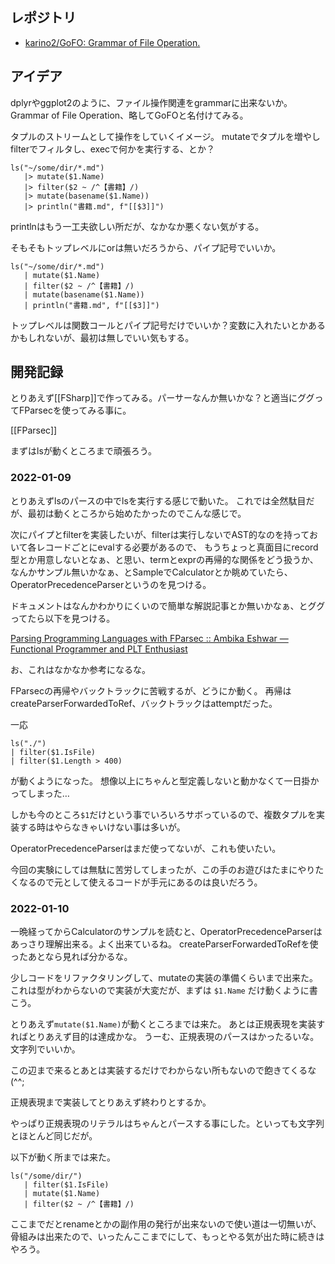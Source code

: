 
## レポジトリ

- [karino2/GoFO: Grammar of File Operation.](https://github.com/karino2/GoFO)

## アイデア

dplyrやggplot2のように、ファイル操作関連をgrammarに出来ないか。
Grammar of File Operation、略してGoFOと名付けてみる。

タプルのストリームとして操作をしていくイメージ。
mutateでタプルを増やしfilterでフィルタし、execで何かを実行する、とか？

```
ls("~/some/dir/*.md")
   |> mutate($1.Name)
   |> filter($2 ~ /^【書籍】/)
   |> mutate(basename($1.Name))
   |> println("書籍.md", f"[[$3]]")
```

printlnはもう一工夫欲しい所だが、なかなか悪くない気がする。

そもそもトップレベルにorは無いだろうから、パイプ記号でいいか。

```
ls("~/some/dir/*.md")
   | mutate($1.Name)
   | filter($2 ~ /^【書籍】/)
   | mutate(basename($1.Name))
   | println("書籍.md", f"[[$3]]")
```

トップレベルは関数コールとパイプ記号だけでいいか？変数に入れたいとかあるかもしれないが、最初は無しでいい気もする。

## 開発記録

とりあえず[[FSharp]]で作ってみる。パーサーなんか無いかな？と適当にググってFParsecを使ってみる事に。

[[FParsec]]

まずはlsが動くところまで頑張ろう。

### 2022-01-09

とりあえずlsのパースの中でlsを実行する感じで動いた。
これでは全然駄目だが、最初は動くところから始めたかったのでこんな感じで。

次にパイプとfilterを実装したいが、filterは実行しないでAST的なのを持っておいて各レコードごとにevalする必要があるので、
もうちょっと真面目にrecord型とか用意しないとなぁ、と思い、termとexprの再帰的な関係をどう扱うか、
なんかサンプル無いかなぁ、とSampleでCalculatorとか眺めていたら、
OperatorPrecedenceParserというのを見つける。

ドキュメントはなんかわかりにくいので簡単な解説記事とか無いかなぁ、とググってたら以下を見つける。

[Parsing Programming Languages with FParsec :: Ambika Eshwar — Functional Programmer and PLT Enthusiast](https://rosalogia.me/posts/functional-parsing/)

お、これはなかなか参考になるな。

FParsecの再帰やバックトラックに苦戦するが、どうにか動く。
再帰はcreateParserForwardedToRef、バックトラックはattemptだった。

一応

```
ls("./")
| filter($1.IsFile)
| filter($1.Length > 400)
```

が動くようになった。
想像以上にちゃんと型定義しないと動かなくて一日掛かってしまった…

しかも今のところ`$1`だけという事でいろいろサボっているので、複数タプルを実装する時はやらなきゃいけない事は多いが。

OperatorPrecedenceParserはまだ使ってないが、これも使いたい。

今回の実験にしては無駄に苦労してしまったが、この手のお遊びはたまにやりたくなるので元として使えるコードが手元にあるのは良いだろう。

### 2022-01-10

一晩経ってからCalculatorのサンプルを読むと、OperatorPrecedenceParserはあっさり理解出来る。よく出来ているね。
createParserForwardedToRefを使ったあとなら見れば分かるな。

少しコードをリファクタリングして、mutateの実装の準備くらいまで出来た。
これは型がわからないので実装が大変だが、まずは `$1.Name` だけ動くように書こう。

とりあえず`mutate($1.Name)`が動くところまでは来た。
あとは正規表現を実装すればとりあえず目的は達成かな。
うーむ、正規表現のパースはかったるいな。文字列でいいか。

この辺まで来るとあとは実装するだけでわからない所もないので飽きてくるな(^^;

正規表現まで実装してとりあえず終わりとするか。

やっぱり正規表現のリテラルはちゃんとパースする事にした。といっても文字列とほとんど同じだが。

以下が動く所までは来た。

```
ls("/some/dir/")
   | filter($1.IsFile)
   | mutate($1.Name)
   | filter($2 ~ /^【書籍】/)
```

ここまでだとrenameとかの副作用の発行が出来ないので使い道は一切無いが、
骨組みは出来たので、いったんここまでにして、もっとやる気が出た時に続きはやろう。
